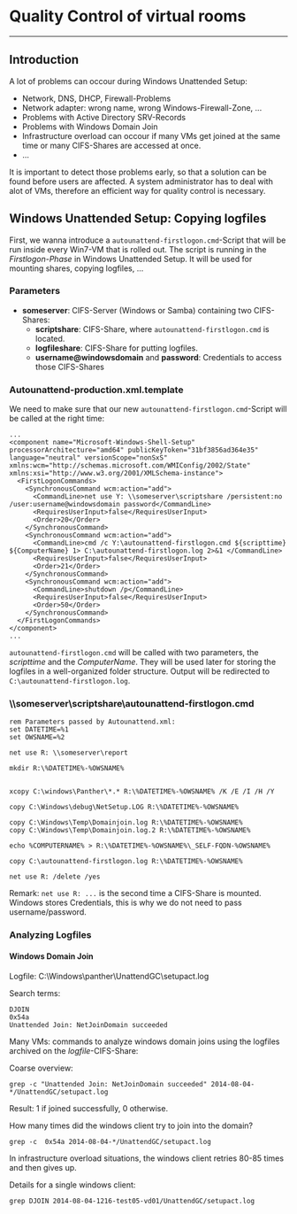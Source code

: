 # Quality Control of virtual rooms

---------------------------------------

## Introduction
A lot of problems can occour during Windows Unattended Setup:

* Network, DNS, DHCP, Firewall-Problems
* Network adapter: wrong name, wrong Windows-Firewall-Zone, ...
* Problems with Active Directory SRV-Records
* Problems with Windows Domain Join
* Infrastructure overload can occour if many VMs get joined at the same time or many CIFS-Shares are accessed at once.
* ...

It is important to detect those problems early, so that a solution can be found before users are affected.
A system administrator has to deal with alot of VMs, therefore an efficient way for quality control is necessary.

## Windows Unattended Setup: Copying logfiles

First, we wanna introduce a `autounattend-firstlogon.cmd`-Script that will be run inside every Win7-VM that is rolled out.
The script is running in the _Firstlogon-Phase_ in Windows Unattended Setup. It will be used for mounting shares, copying logfiles, ...

### Parameters

* **someserver**: CIFS-Server (Windows or Samba) containing two CIFS-Shares:
    + **scriptshare**: CIFS-Share, where `autounattend-firstlogon.cmd` is located.
    + **logfileshare**: CIFS-Share for putting logfiles.
    + **username@windowsdomain** and **password**: Credentials to access those CIFS-Shares


### Autounattend-production.xml.template
We need to make sure that our new `autounattend-firstlogon.cmd`-Script will be called at the right time:

```
...
<component name="Microsoft-Windows-Shell-Setup" processorArchitecture="amd64" publicKeyToken="31bf3856ad364e35" language="neutral" versionScope="nonSxS" xmlns:wcm="http://schemas.microsoft.com/WMIConfig/2002/State" xmlns:xsi="http://www.w3.org/2001/XMLSchema-instance">
  <FirstLogonCommands>
    <SynchronousCommand wcm:action="add">
      <CommandLine>net use Y: \\someserver\scriptshare /persistent:no /user:username@windowsdomain password</CommandLine>
      <RequiresUserInput>false</RequiresUserInput>
      <Order>20</Order>
    </SynchronousCommand>
    <SynchronousCommand wcm:action="add">
      <CommandLine>cmd /c Y:\autounattend-firstlogon.cmd ${scripttime} ${ComputerName} 1> C:\autounattend-firstlogon.log 2>&1 </CommandLine>
      <RequiresUserInput>false</RequiresUserInput>
      <Order>21</Order>
    </SynchronousCommand>
    <SynchronousCommand wcm:action="add">
      <CommandLine>shutdown /p</CommandLine>
      <RequiresUserInput>false</RequiresUserInput>
      <Order>50</Order>
    </SynchronousCommand>
  </FirstLogonCommands>
</component>
...
```

`autounattend-firstlogon.cmd` will be called with two parameters, the _scripttime_ and the _ComputerName_. They will be used later for storing the logfiles in a well-organized folder structure.
Output will be redirected to `C:\autounattend-firstlogon.log`.
 


### \\\\someserver\scriptshare\autounattend-firstlogon.cmd
```
rem Parameters passed by Autounattend.xml:
set DATETIME=%1
set OWSNAME=%2

net use R: \\someserver\report

mkdir R:\%DATETIME%-%OWSNAME%


xcopy C:\windows\Panther\*.* R:\%DATETIME%-%OWSNAME% /K /E /I /H /Y

copy C:\Windows\debug\NetSetup.LOG R:\%DATETIME%-%OWSNAME%

copy C:\Windows\Temp\Domainjoin.log R:\%DATETIME%-%OWSNAME%
copy C:\Windows\Temp\Domainjoin.log.2 R:\%DATETIME%-%OWSNAME%

echo %COMPUTERNAME% > R:\%DATETIME%-%OWSNAME%\_SELF-FQDN-%OWSNAME%

copy C:\autounattend-firstlogon.log R:\%DATETIME%-%OWSNAME%

net use R: /delete /yes 
```

Remark: `net use R: ...` is the second time a CIFS-Share is mounted. Windows stores Credentials, this is why we do not need to pass username/password.



### Analyzing Logfiles
#### Windows Domain Join
Logfile: C:\Windows\panther\UnattendGC\setupact.log

Search terms:
```
DJOIN
0x54a
Unattended Join: NetJoinDomain succeeded
```

Many VMs: commands to analyze windows domain joins using the logfiles archived on the _logfile_-CIFS-Share:

Coarse overview:
```
grep -c "Unattended Join: NetJoinDomain succeeded" 2014-08-04-*/UnattendGC/setupact.log
```

Result: 1 if joined successfully, 0 otherwise.

How many times did the windows client try to join into the domain?

```
grep -c  0x54a 2014-08-04-*/UnattendGC/setupact.log
```

In infrastructure overload situations, the windows client retries 80-85 times and then gives up.


Details for a single windows client:

```
grep DJOIN 2014-08-04-1216-test05-vd01/UnattendGC/setupact.log
```







